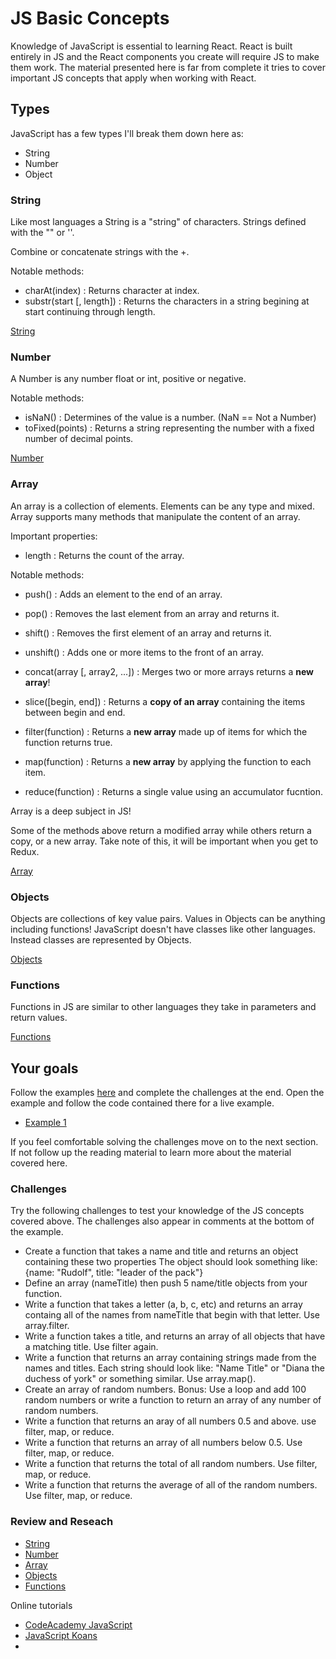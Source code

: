 # JS Basic Concepts

Knowledge of JavaScript is essential to learning React. React is built entirely in JS and the React
components you create will require JS to make them work. The material presented here is far from 
complete it tries to cover important JS concepts that apply when working with React. 

## Types 

JavaScript has a few types I'll break them down here as:

- String 
- Number
- Object

### String 

Like most languages a String is a "string" of characters. Strings defined with the "" or ''. 

Combine or concatenate strings with the +. 

Notable methods: 

- charAt(index) : Returns character at index.
- substr(start [, length]) : Returns the characters in a string begining at start continuing through 
length. 

[String](https://developer.mozilla.org/en-US/docs/Web/JavaScript/Reference/Global_Objects/String)

### Number 

A Number is any number float or int, positive or negative. 

Notable methods: 

- isNaN() : Determines of the value is a number. (NaN == Not a Number) 
- toFixed(points) : Returns a string representing the number with a fixed number of decimal points. 

[Number](https://developer.mozilla.org/en-US/docs/Web/JavaScript/Reference/Global_Objects/Number)

### Array 

An array is a collection of elements. Elements can be any type and mixed. Array supports many 
methods that manipulate the content of an array. 

Important properties: 

- length : Returns the count of the array.

Notable methods:

- push() : Adds an element to the end of an array.
- pop() : Removes the last element from an array and returns it.
- shift() : Removes the first element of an array and returns it.
- unshift() : Adds one or more items to the front of an array.
- concat(array [, array2, ...]) : Merges two or more arrays returns a __new array__! 
- slice([begin, end]) : Returns a __copy of an array__ containing the items between begin and end.

- filter(function) : Returns a __new array__ made up of items for which the function returns true.
- map(function) : Returns a __new array__ by applying the function to each item.
- reduce(function) : Returns a single value using an accumulator fucntion.

Array is a deep subject in JS!

Some of the methods above return a modified array while others return a copy, or a new array. 
Take note of this, it will be important when you get to Redux. 

[Array](https://developer.mozilla.org/en-US/docs/Web/JavaScript/Reference/Global_Objects/Array)

### Objects

Objects are collections of key value pairs. Values in Objects can be anything including functions!
JavaScript doesn't have classes like other languages. Instead classes are represented by Objects. 

[Objects](https://developer.mozilla.org/en-US/docs/Web/JavaScript/Reference/Global_Objects/Object)

### Functions 

Functions in JS are similar to other languages they take in parameters and return values.

[Functions](https://developer.mozilla.org/en-US/docs/Web/JavaScript/Reference/Functions)

## Your goals 

Follow the examples [here](./index.html) and complete the challenges at the end. Open the  
example and follow the code contained there for a live example. 

- [Example 1](./index.html)

If you feel comfortable solving the challenges move on to the next section. If not follow up the 
reading material to learn more about the material covered here.

### Challenges 

Try the following challenges to test your knowledge of the JS concepts covered above. The challenges
also appear in comments at the bottom of the example. 
    
- Create a function that takes a name and title and returns an object containing these two properties
The object should look something like: {name: "Rudolf", title: "leader of the pack"}
- Define an array (nameTitle) then push 5 name/title objects from your function.
- Write a function that takes a letter (a, b, c, etc) and returns an array containg all of the
names from nameTitle that begin with that letter. Use array.filter. 
- Write a function takes a title, and returns an array of all objects that have a matching title. 
Use filter again. 
- Write a function that returns an array containing strings made from the names and titles. 
Each string should look like: "Name Title" or "Diana the duchess of york" or something similar. 
Use array.map().
- Create an array of random numbers. Bonus: Use a loop and add 100 random numbers or write a function to return an array of any number of random numbers. 
- Write a function that returns an aray of all numbers 0.5 and above. use filter, map, or reduce. 
- Write a function that returns an array of all numbers below 0.5. Use filter, map, or reduce. 
- Write a function that returns the total of all random numbers. Use filter, map, or reduce. 
- Write a function that returns the average of all of the random numbers. Use filter, map, or reduce. 

### Review and Reseach

- [String](https://developer.mozilla.org/en-US/docs/Web/JavaScript/Reference/Global_Objects/String)
- [Number](https://developer.mozilla.org/en-US/docs/Web/JavaScript/Reference/Global_Objects/Number)
- [Array](https://developer.mozilla.org/en-US/docs/Web/JavaScript/Reference/Global_Objects/Array)
- [Objects](https://developer.mozilla.org/en-US/docs/Web/JavaScript/Reference/Global_Objects/Object)
- [Functions](https://developer.mozilla.org/en-US/docs/Web/JavaScript/Reference/Functions)

Online tutorials 
- [CodeAcademy JavaScript](https://www.codecademy.com/learn/javascript)
- [JavaScript Koans](https://github.com/mrdavidlaing/javascript-koans)
- 